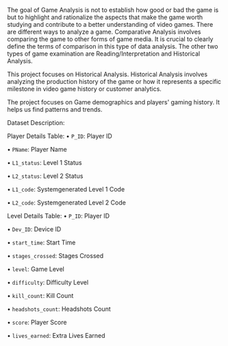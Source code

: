 The goal of Game Analysis is not to establish how good or bad the game is but to highlight and rationalize the aspects that make the game worth studying and contribute to a better understanding of video games. 
There are different ways to analyze a game. Comparative Analysis involves comparing the game to other forms of game media. It is crucial to clearly define the terms of comparison in this type of data analysis. The other two types of game examination are Reading/Interpretation and Historical Analysis. 


This project focuses on Historical Analysis. Historical Analysis involves analyzing the production history of the game or how it represents a specific milestone in video game history or customer analytics.

The project focuses on Game demographics and players' gaming history. It helps us find patterns and trends.



Dataset Description:


Player Details Table:
• `P_ID`: Player ID 

• `PName`: Player Name 

• `L1_status`: Level 1 Status 

• `L2_status`: Level 2 Status 

• `L1_code`: Systemgenerated Level 1 Code 

• `L2_code`: Systemgenerated Level 2 Code 


Level Details Table:
• `P_ID`: Player ID 

• `Dev_ID`: Device ID 

• `start_time`: Start Time 

• `stages_crossed`: Stages Crossed

• `level`: Game Level 

• `difficulty`: Difficulty Level 

• `kill_count`: Kill Count 

• `headshots_count`: Headshots Count 

• `score`: Player Score 

• `lives_earned`: Extra Lives Earned
